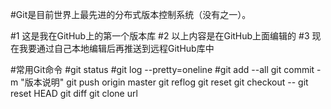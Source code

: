 #Git是目前世界上最先进的分布式版本控制系统（没有之一）。

#1 这是我在GitHub上的第一个版本库
#2 以上内容是在GitHub上面编辑的
#3 现在我要通过自己本地编辑后再推送到远程GitHub库中

#常用Git命令
#git status
#git log --pretty=oneline
#git add --all
git commit -m "版本说明"
git push origin master
git reflog
git reset
git checkout -- <file>
git reset HEAD <file>
git diff
git clone url
